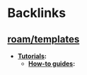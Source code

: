 
# Backlinks
## [roam/templates](<roam/templates.md>)
- **[Tutorials](<Tutorials.md>):**
    - **[How-to guides](<How-to guides.md>):**

